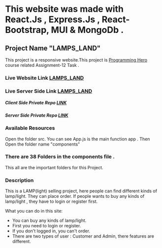 # This website was made with React.Js , Express.Js , React-Bootstrap, MUI & MongoDb .

## Project Name "LAMPS_LAND"
This project is a responsive website.This project is [Programming Hero](https://web.programming-hero.com/) course related Assignment-12 Task .

### Live Website Link [LAMPS_LAND](https://lamps-land.web.app/)
### Live Server Side Link [LAMPS_LAND](https://rocky-sands-89317.herokuapp.com/) 

##### Client Side Private Repo [LINK](https://github.com/programming-hero-web-course-4/niche-website-client-side-sakibrokoni)
##### Server Side Private Repo [LINK](https://github.com/programming-hero-web-course-4/niche-website-server-side-sakibrokoni)


### Available Resources
Open the folder src. You can see App.js is the main function app .
Then Open the folder name "components"
### There are 38 Folders in the components file .
This all are the important folders for this Project.

### Description

This is a LAMP(light) selling project, here people can find different kinds of lamp/light. They can place order. If people wants to buy any kinds of lamp/light , they have to login or register first.

What you can do in this site:

- You can buy any kinds of lamp/light.
- First you need to login or register.
- If you don't logged in, you can't order.
- There are two types of user : Customer and Admin, there features are different.
